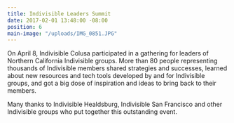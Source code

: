 ```yaml
---
title: Indivisible Leaders Summit
date: 2017-02-01 13:48:00 -08:00
position: 6
main-image: "/uploads/IMG_0851.JPG"
---
```


On April 8, Indivisible Colusa participated in a gathering for leaders of Northern California Indivisible groups. More than 80 people representing thousands of Indivisible members shared strategies and successes, learned about new resources and tech tools developed by and for Indivisible groups, and got a big dose of inspiration and ideas to bring back to their members. 

Many thanks to Indivisible Healdsburg, Indivisible San Francisco and other Indivisible groups who put together this outstanding event. 